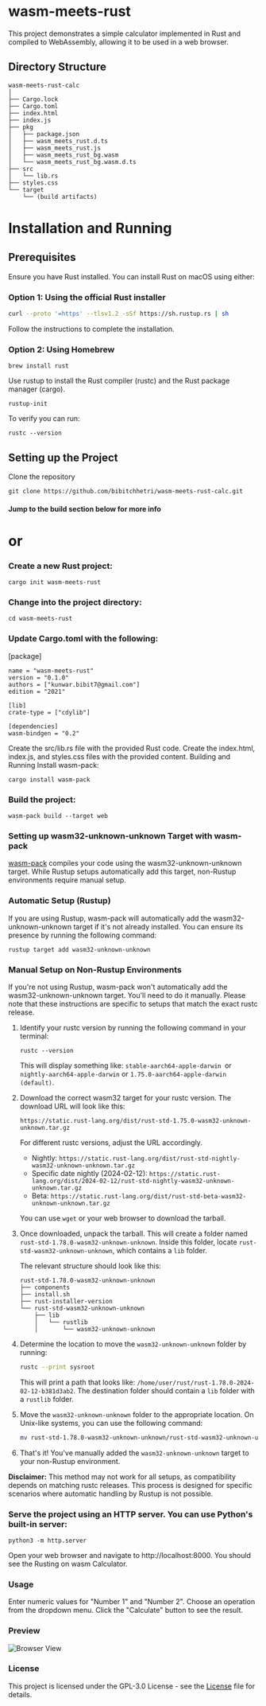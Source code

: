 # wasm-meets-rust

This project demonstrates a simple calculator implemented in Rust and compiled to WebAssembly, allowing it to be used in a web browser.

## Directory Structure

```plaintext
wasm-meets-rust-calc
│
├── Cargo.lock
├── Cargo.toml
├── index.html
├── index.js
├── pkg
│   ├── package.json
│   ├── wasm_meets_rust.d.ts
│   ├── wasm_meets_rust.js
│   ├── wasm_meets_rust_bg.wasm
│   └── wasm_meets_rust_bg.wasm.d.ts
├── src
│   └── lib.rs
├── styles.css
└── target
    └── (build artifacts)
```

# Installation and Running

## Prerequisites

Ensure you have Rust installed. You can install Rust on macOS using either:

### Option 1: Using the official Rust installer

```bash
curl --proto '=https' --tlsv1.2 -sSf https://sh.rustup.rs | sh
```

Follow the instructions to complete the installation.

### Option 2: Using Homebrew

```
brew install rust
```

Use rustup to install the Rust compiler (rustc) and the Rust package manager (cargo).

```
rustup-init
```

To verify you can run:

```
rustc --version
```

## Setting up the Project

Clone the repository

```
git clone https://github.com/bibitchhetri/wasm-meets-rust-calc.git
```

#### Jump to the build section below for more info

# or

### Create a new Rust project:

```
cargo init wasm-meets-rust
```

### Change into the project directory:

```
cd wasm-meets-rust
```

### Update Cargo.toml with the following:

[package]

```
name = "wasm-meets-rust"
version = "0.1.0"
authors = ["kunwar.bibit7@gmail.com"]
edition = "2021"

[lib]
crate-type = ["cdylib"]

[dependencies]
wasm-bindgen = "0.2"
```

Create the src/lib.rs file with the provided Rust code.
Create the index.html, index.js, and styles.css files with the provided content.
Building and Running
Install wasm-pack:

```
cargo install wasm-pack
```

### Build the project:

```
wasm-pack build --target web
```

### Setting up wasm32-unknown-unknown Target with wasm-pack

[wasm-pack](https://rustwasm.github.io/wasm-pack/) compiles your code using the wasm32-unknown-unknown target. While Rustup setups automatically add this target, non-Rustup environments require manual setup.

### Automatic Setup (Rustup)

If you are using Rustup, wasm-pack will automatically add the wasm32-unknown-unknown target if it's not already installed. You can ensure its presence by running the following command:

```
rustup target add wasm32-unknown-unknown
```

### Manual Setup on Non-Rustup Environments

If you're not using Rustup, wasm-pack won't automatically add the wasm32-unknown-unknown target. You'll need to do it manually. Please note that these instructions are specific to setups that match the exact rustc release.

1.  Identify your rustc version by running the following command in your terminal:

    ```
    rustc --version
    ```

    This will display something like:
    `stable-aarch64-apple-darwin `or
    `nightly-aarch64-apple-darwin`
    or `1.75.0-aarch64-apple-darwin (default)`.

2.  Download the correct wasm32 target for your rustc version. The download URL will look like this:

    ```
    https://static.rust-lang.org/dist/rust-std-1.75.0-wasm32-unknown-unknown.tar.gz
    ```

    For different rustc versions, adjust the URL accordingly.

    - Nightly: `https://static.rust-lang.org/dist/rust-std-nightly-wasm32-unknown-unknown.tar.gz`
    - Specific date nightly (2024-02-12): `https://static.rust-lang.org/dist/2024-02-12/rust-std-nightly-wasm32-unknown-unknown.tar.gz`
    - Beta: `https://static.rust-lang.org/dist/rust-std-beta-wasm32-unknown-unknown.tar.gz`

    You can use `wget` or your web browser to download the tarball.

3.  Once downloaded, unpack the tarball. This will create a folder named `rust-std-1.78.0-wasm32-unknown-unknown`. Inside this folder, locate `rust-std-wasm32-unknown-unknown`, which contains a `lib` folder.

    The relevant structure should look like this:

    ```plaintext
    rust-std-1.78.0-wasm32-unknown-unknown
    ├── components
    ├── install.sh
    ├── rust-installer-version
    └── rust-std-wasm32-unknown-unknown
        ├── lib
        │   └── rustlib
        │       └── wasm32-unknown-unknown
    ```

4.  Determine the location to move the `wasm32-unknown-unknown` folder by running:

    ```bash
    rustc --print sysroot
    ```

    This will print a path that looks like: `/home/user/rust/rust-1.78.0-2024-02-12-b381d3ab2`. The destination folder should contain a `lib` folder with a `rustlib` folder.

5.  Move the `wasm32-unknown-unknown` folder to the appropriate location. On Unix-like systems, you can use the following command:

    ```bash
    mv rust-std-1.78.0-wasm32-unknown-unknown/rust-std-wasm32-unknown-unknown/lib/rustlib/wasm32-unknown-unknown /home/user/rust/rust-1.78.0-2024-02-12-b381d3ab2/lib/rustlib/
    ```

6.  That's it! You've manually added the `wasm32-unknown-unknown` target to your non-Rustup environment.

**Disclaimer:** This method may not work for all setups, as compatibility depends on matching rustc releases. This process is designed for specific scenarios where automatic handling by Rustup is not possible.

### Serve the project using an HTTP server. You can use Python's built-in server:

```
python3 -m http.server
```

Open your web browser and navigate to http://localhost:8000. You should see the Rusting on wasm Calculator.

### Usage

Enter numeric values for "Number 1" and "Number 2".
Choose an operation from the dropdown menu.
Click the "Calculate" button to see the result.

### Preview

![Browser View](img/safari_browser.png)

### License

This project is licensed under the GPL-3.0 License - see the [License](LICENSE) file for details.
